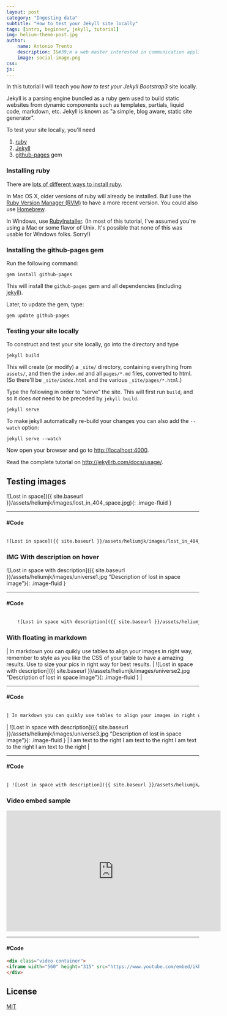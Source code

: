 ```yaml
---
layout: post
category: "Ingesting data"
subtitle: "How to test your Jekyll site locally"
tags: [intro, beginner, jekyll, tutorial]
img: helium-theme-post.jpg
author: 
    name: Antonio Trento
    description: I&#39;m a web master interested in communication applied to web marketing.
    image: social-image.png
css: 
js: 
---
```


In this tutorial I will teach you *how to test your Jekyll Bootstrap3* site locally.

<!--more-->

Jekyll is a parsing engine bundled as a ruby gem used to build static websites from
dynamic components such as templates, partials, liquid code, markdown, etc. Jekyll is known as "a simple, blog aware, static site generator".

To test your site locally, you'll need

1. [ruby](https://www.ruby-lang.org/en/)
2. [Jekyll](https://http://jekyllrb.com/)
3. [github-pages](https://github.com/github/pages-gem) gem


### Installing ruby

There are
[lots of different ways to install ruby](https://www.ruby-lang.org/en/installation/).


In Mac OS X, older versions of ruby will already be installed.  But I
use the [Ruby Version Manager (RVM)](http://rvm.io/) to have a more
recent version.  You could also use [Homebrew](http://brew.sh/).

In Windows, use [RubyInstaller](http://rubyinstaller.org/). (In most
of this tutorial, I've assumed you're using a Mac or some flavor of
Unix. It's possible that none of this was usable for Windows
folks. Sorry!)


### Installing the github-pages gem

Run the following command:
``` 
gem install github-pages
```
This will install the `github-pages` gem and all dependencies
(including [jekyll](http://jekyllrb.com/)).

Later, to update the gem, type:
``` 
gem update github-pages
```
### Testing your site locally

To construct and test your site locally, go into the directory and
type
```
jekyll build
```
This will create (or modify) a `_site/` directory, containing
everything from `assets/`, and then the `index.md` and all
`pages/*.md` files, converted to html. (So there'll be
`_site/index.html` and the various `_site/pages/*.html`.)

Type the following in order to &ldquo;serve&rdquo; the site.
This will first run `build`, and so it does _not_ need to be
preceded by `jekyll build`.
```
jekyll serve
```
To make jekyll automatically re-build your changes you can also add the `--watch` option:
```
jekyll serve --watch
```
Now open your browser and go to <http://localhost:4000>.

Read the complete tutorial on <http://jekyllrb.com/docs/usage/>.

## Testing images

![Lost in space]({{ site.baseurl }}/assets/heliumjk/images/lost_in_404_space.jpg){: .image-fluid }

***
#### #Code
``` html
	
![Lost in space]({{ site.baseurl }}/assets/heliumjk/images/lost_in_404_space.jpg){: .image-fluid }

```

### IMG With description on hover

![Lost in space with description]({{ site.baseurl }}/assets/heliumjk/images/universe1.jpg "Description of lost in space image"){: .image-fluid }

***
#### #Code
``` HTML
	
	![Lost in space with description]({{ site.baseurl }}/assets/heliumjk/images/universe1.jpg "Description of lost in space image"){: .image-fluid }

```

### With floating in markdown

| In markdown you can quikly use tables to align your images in right way, remember to style as you like the CSS of your table to have a amazing results. Use to size your pics in right way for best results. | ![Lost in space with description]({{ site.baseurl }}/assets/heliumjk/images/universe2.jpg "Description of lost in space image"){: .image-fluid } |

***
#### #Code
``` html

| In markdown you can quikly use tables to align your images in right way, remember to style as you like the CSS of your table to have a amazing results. Use to size your pics in right way for best results. | ![Lost in space with description]({{ site.baseurl }}/assets/heliumjk/images/universe2.jpg "Description of lost in space image"){: .image-fluid } |


```

| ![Lost in space with description]({{ site.baseurl }}/assets/heliumjk/images/universe3.jpg "Description of lost in space image"){: .image-fluid } | I am text to the right I am text to the right I am text to the right I am text to the right |

***
#### #Code
``` HTML

| ![Lost in space with description]({{ site.baseurl }}/assets/heliumjk/images/universe3.jpg "Description of lost in space image"){: .image-fluid } | I am text to the right I am text to the right I am text to the right I am text to the right |

```

### Video embed sample
<div class="video-container">
<iframe width="560" height="315" src="https://www.youtube.com/embed/ikbYpAHkurs?ecver=1" frameborder="0" allowfullscreen></iframe>
</div>

***
#### #Code
``` html
<div class="video-container">
<iframe width="560" height="315" src="https://www.youtube.com/embed/ikbYpAHkurs?ecver=1" frameborder="0" allowfullscreen></iframe>
</div>

```

## License

[MIT](http://opensource.org/licenses/MIT)
